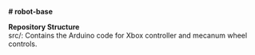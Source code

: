 **# robot-base**

**Repository Structure** <br/>
src/: Contains the Arduino code for Xbox controller and mecanum wheel controls.<br/>

